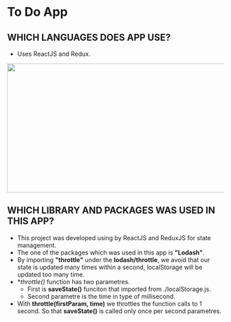 # To Do App


## WHICH LANGUAGES DOES APP USE?

- Uses ReactJS and Redux.

<img src="./screenShot/SS.png" style="width: 600px; height: 300px">

## WHICH LIBRARY AND PACKAGES WAS USED IN THIS APP? 

- This project was developed using by ReactJS and ReduxJS for state management.
- The one of the packages which was used in this app is **"Lodash"**.
- By importing **"throttle"** under the **lodash/throttle**, we avoid that our state is updated many times within a second, localStorage will be updated too many time.
- **throttle()* function has two parametres. 
    - First is **saveState()** funciton that imported from ./localStorage.js.
    - Second parametre is the time in type of millisecond.
- With **throttle(firstParam, time)** we throttles the function calls to 1 second. So that **saveState()** is called only once per second parametres.